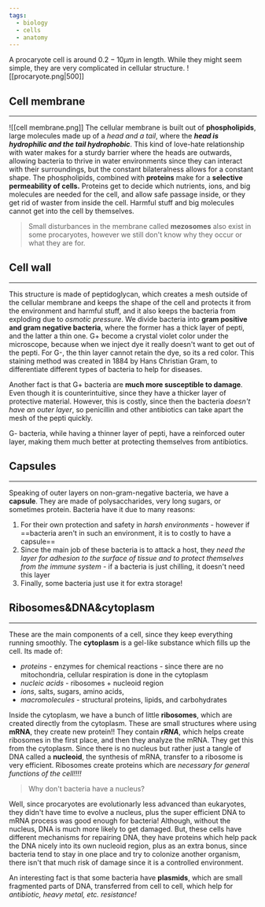 ```yaml
---
tags:
  - biology
  - cells
  - anatomy
---
```

A procaryote cell is around $0.2 - 10 \mu m$ in length. While they might seem simple, they are very complicated in cellular structure.
![[procaryote.png|500]]

## Cell membrane
---
![[cell membrane.png]]
The cellular membrane is built out of **phospholipids**, large molecules made up of a *head and a tail*, where the ***head is hydrophilic and the tail hydrophobic***. This kind of love-hate relationship with water makes for a sturdy barrier where the heads are outwards, allowing bacteria to thrive in water environments since they can interact with their surroundings, but the constant bilateralness allows for a constant shape. The phospholipids, combined with **proteins** make for a **selective permeability of cells.** Proteins get to decide which nutrients, ions, and big molecules are needed for the cell, and allow safe passage inside, or they get rid of waster from inside the cell. Harmful stuff and big molecules cannot get into the cell by themselves. 

> Small disturbances in the membrane called **mezosomes** also exist in some procaryotes, however we still don't know why they occur or what they are for.

## Cell wall
---
This structure is made of peptidoglycan, which creates a mesh outside of the cellular membrane and keeps the shape of the cell and protects it from the environment and harmful stuff, and it also keeps the bacteria from exploding due to *osmotic pressure*. We divide bacteria into **gram positive and gram negative bacteria**, where the former has a thick layer of pepti, and the latter a thin one. G+ become a crystal violet color under the microscope, because when we inject dye it really doesn't want to get out of the pepti. For G-, the thin layer cannot retain the dye, so its a red color. This staining method was created in 1884 by Hans Christian Gram, to differentiate different types of bacteria to help for diseases. 

Another fact is that G+ bacteria are **much more susceptible to damage**. Even though it is counterintuitive, since they have a thicker layer of protective material. However, this is costly, since then the bacteria *doesn't have an outer layer*, so penicillin and other antibiotics can take apart the mesh of the pepti quickly.

G- bacteria, while having a thinner layer of pepti, have a reinforced outer layer, making them much better at protecting themselves from antibiotics.

## Capsules
---
Speaking of outer layers on non-gram-negative bacteria, we have a **capsule**. They are made of polysaccharides, very long sugars,  or sometimes protein. Bacteria have it due to many reasons:
1. For their own protection and safety in *harsh environments* - however if ==bacteria aren't in such an environment, it is to costly to have a capsule==
2. Since the main job of these bacteria is to attack a host, they *need the layer for adhesion to the surface of tissue and to protect themselves from the immune system* - if a bacteria is just chilling, it doesn't need this layer
3. Finally, some bacteria just use it for extra storage!

## Ribosomes&DNA&cytoplasm
---
These are the main components of a cell, since they keep everything running smoothly. The **cytoplasm** is a gel-like substance which fills up the cell. Its made of:
- *proteins* - enzymes for chemical reactions - since there are no mitochondria, cellular respiration is done in the cytoplasm
- *nucleic acids* - ribosomes + nucleoid region
- *ions*, salts, sugars, amino acids, 
- *macromolecules* - structural proteins, lipids, and carbohydrates

Inside the cytoplasm, we have a bunch of little **ribosomes**, which are created directly from the cytoplasm. These are small structures where using **mRNA**, they create new protein!! They contain ***rRNA***, which helps create ribosomes in the first place, and then they analyze the mRNA. They get this from the cytoplasm. Since there is no nucleus but rather just a tangle of DNA called a **nucleoid**, the synthesis of mRNA, transfer to a ribosome is very efficient. Ribosomes create proteins which are *necessary for general functions of the cell!!!!* 

> Why don't bacteria have a nucleus?

Well, since procaryotes are evolutionarly less advanced than eukaryotes, they didn't have time to evolve a nucleus, plus the super efficient DNA to mRNA process was good enough for bacteria! Although, without the nucleus, DNA is much more likely to get damaged. But, these cells have different mechanisms for repairing DNA, they have proteins which help pack the DNA nicely into its own nucleoid region, plus as an extra bonus, since bacteria tend to stay in one place and try to colonize another organism, there isn't that much risk of damage since it is a controlled environment. 

An interesting fact is that some bacteria have **plasmids**, which are small fragmented parts of DNA, transferred from cell to cell, which help for *antibiotic, heavy metal, etc. resistance!* 

